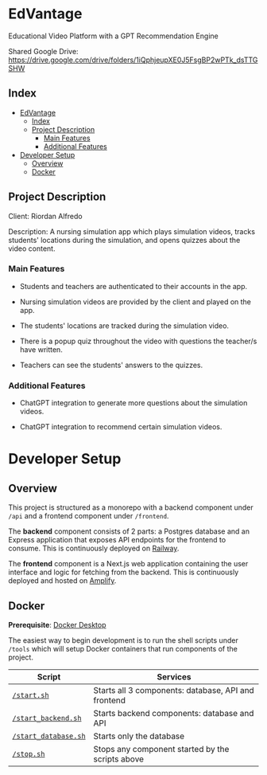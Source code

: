 # EdVantage
Educational Video Platform with a GPT Recommendation Engine

Shared Google Drive: https://drive.google.com/drive/folders/1iQphjeupXE0J5FsgBP2wPTk_dsTTGSHW

## Index

- [EdVantage](#edvantage)
  - [Index](#index)
  - [Project Description](#project-description)
    - [Main Features](#main-features)
    - [Additional Features](#additional-features)
- [Developer Setup](#developer-setup)
  - [Overview](#overview)
  - [Docker](#docker)

## Project Description
Client: Riordan Alfredo

Description: A nursing simulation app which plays simulation videos, tracks students' locations during the simulation,
and opens quizzes about the video content.

### Main Features

* Students and teachers are authenticated to their accounts in the app.

* Nursing simulation videos are provided by the client and played on the app.

* The students' locations are tracked during the simulation video.

* There is a popup quiz throughout the video with questions the teacher/s have written.

* Teachers can see the students' answers to the quizzes.

### Additional Features

* ChatGPT integration to generate more questions about the simulation videos.

* ChatGPT integration to recommend certain simulation videos.

# Developer Setup

## Overview

This project is structured as a monorepo with a backend component under `/api` and a frontend component under `/frontend`.

The **backend** component consists of 2 parts: a Postgres database and an Express application that exposes API endpoints for the frontend to consume. This is continuously deployed on [Railway](https://railway.app/).

The **frontend** component is a Next.js web application containing the user interface and logic for fetching from the backend. This is continuously deployed and hosted on [Amplify](https://ap-southeast-2.console.aws.amazon.com/amplify/home?region=ap-southeast-2#/).

## Docker

**Prerequisite**: [Docker Desktop](https://www.docker.com/products/docker-desktop/)

The easiest way to begin development is to run the shell scripts under `/tools` which will setup Docker containers that run components of the project.

| Script | Services |
| --- | --- |
| [`/start.sh`](tools/start.sh) | Starts all 3 components: database, API and frontend |
| [`/start_backend.sh`](tools/start_backend.sh) | Starts backend components: database and API |
| [`/start_database.sh`](tools/start_database.sh) | Starts only the database |
| [`/stop.sh`](tools/stop.sh) | Stops any component started by the scripts above |